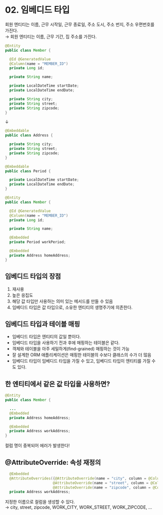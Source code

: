 # 02. 임베디드 타입
회원 엔티티는 이름, 근무 시작일, 근무 종료일, 주소 도시, 주소 번지, 주소 우편번호를 가진다.   
→ 회원 엔티티는 이름, 근무 기간, 집 주소를 가진다.

```java
@Entity
public class Member {

  @Id @GeneratedValue
  @Column(name = "MEMBER_ID")
  private Long id;

  private String name;

  private LocalDateTime startDate;
  private LocalDateTime endDate;

  private String city;
  private String street;
  private String zipcode;
}
```
↓
```java
@Embeddable
public class Address {

  private String city;
  private String street;
  private String zipcode;
}
```
```java
@Embeddable
public class Period {

  private LocalDateTime startDate;
  private LocalDateTime endDate;
}
```
```java
@Entity
public class Member {

  @Id @GeneratedValue
  @Column(name = "MEMBER_ID")
  private Long id;

  private String name;

  @Embedded
  private Period workPeriod;

  @Embedded
  private Address homeAddress;
}
```
## 임베디드 타입의 장점
1. 재사용
2. 높은 응집도
3. 해당 값 타입만 사용하는 의미 있는 메서드를 만들 수 있음
4. 임베디드 타입은 값 타입으로, 소유한 엔티티의 생명주기에 의존한다.

## 임베디드 타입과 테이블 매핑
- 임베디드 타입은 엔티티의 값일 뿐이다.
- 임베디드 타입을 사용하기 전과 후에 매핑하는 테이블은 같다.
- 객체와 테이블을 아주 세밀하게(find-grained) 매핑하는 것이 가능
- 잘 설계한 ORM 애플리케이션은 매핑한 테이블의 수보다 클래스의 수가 더 많음
- 임베디드 타입이 임베디드 타입을 가질 수 있고, 임베디드 타입이 엔티티를 가질 수도 있다.

## 한 엔티티에서 같은 값 타입을 사용하면?
```java
@Entity
public class Member {

  ...
  @Embedded
  private Address homeAddress;

  @Embedded
  private Address workAddress;
}
```
컬럼 명이 중복되어 에러가 발생한다!

## @AttributeOverride: 속성 재정의
```java
  @Embedded
  @AttributeOverrides({@AttributeOverride(name = "city", column = @Column("WORK_CITY")),
                      @AttributeOverride(name = "street", column = @Column("WORK_STREET")),
                      @AttributeOverride(name = "zipcode", column = @Column("WORK_ZIPCODE"))})
  private Address workAddress;
```
지정한 이름으로 컬럼을 생성할 수 있다.   
→ city, street, zipcode, WORK_CITY, WORK_STREET, WORK_ZIPCODE, ...
